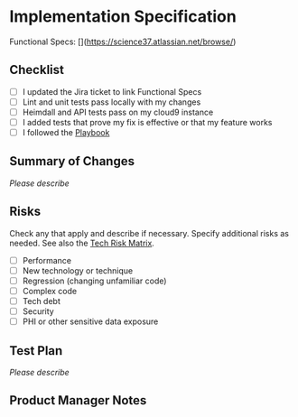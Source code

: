 # Implementation Specification

Functional Specs: [<Jira Ticket>](https://science37.atlassian.net/browse/<Jira Ticket>)

## Checklist

- [ ] I updated the Jira ticket to link Functional Specs
- [ ] Lint and unit tests pass locally with my changes
- [ ] Heimdall and API tests pass on my cloud9 instance
- [ ] I added tests that prove my fix is effective or that my feature works
- [ ] I followed the [Playbook](https://science37.atlassian.net/wiki/spaces/TECH/pages/484147358/Implementation+Specification+Playbook)

## Summary of Changes

_Please describe_

## Risks

Check any that apply and describe if necessary. Specify additional risks as needed. See also the [Tech Risk Matrix](https://science37.atlassian.net/wiki/spaces/TECH/pages/509804643/Technology%2BRisk%2BMatrix).

- [ ] Performance
- [ ] New technology or technique
- [ ] Regression (changing unfamiliar code)
- [ ] Complex code
- [ ] Tech debt
- [ ] Security
- [ ] PHI or other sensitive data exposure

## Test Plan

_Please describe_

<!-- Include details of your testing environment, and the tests that you ran -->
<!-- to verify the effect your changes will have on other areas of the code. -->

## Product Manager Notes

<!-- Additional Area for PM's -->
